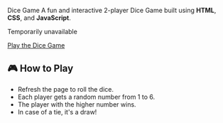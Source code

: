 Dice Game
A fun and interactive 2-player Dice Game built using **HTML**, **CSS**, and **JavaScript**.

Temporarily unavailable 

[Play the Dice Game](https://bhuvan-shivhare.github.io/Dice-game/) 

## 🎮 How to Play

- Refresh the page to roll the dice.
- Each player gets a random number from 1 to 6.
- The player with the higher number wins.
- In case of a tie, it's a draw!

